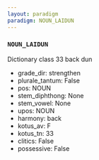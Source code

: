 ```yaml
---
layout: paradigm
paradigm: NOUN_LAIDUN
---
```

### ` NOUN_LAIDUN `

Dictionary class 33 back dun
* grade_dir: strengthen
* plurale_tantum: False
* pos: NOUN
* stem_diphthong: None
* stem_vowel: None
* upos: NOUN
* harmony: back
* kotus_av: F
* kotus_tn: 33
* clitics: False
* possessive: False

